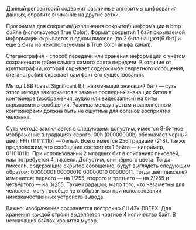 Данный репозиторий содержит различные алгоритмы шифрования данных, обратите внимание на другие ветки.

Программа для сокрытия/(извлечения сокрытой) информации
в bmp файле (используется True Color). Формат сокрытия 1 байт
скрываемой информации скрывается в одном пикселе (по 2 бита на
цвет(6 бит) и еще 2 бита на неиспользуемый в True Color альфа канал). 

Стеганография - способ передачи или хранения информации с учётом сохранения в тайне самого самого факта передачи.
В отличие от криптографии, которая скрывает содержимое секретного
сообщения, стеганография скрывает сам факт его существования.

Метод LSB (Least Significant Bit, наименьший значащий бит) — суть этого
метода заключается в замене последних значащих битов в контейнере
(изображения, аудио или видеозаписи) на биты скрываемого
сообщения. Разница между пустым и заполненным контейнерами
должна быть не ощутима для органов восприятия человека.

Суть метода заключается в следующем: допустим, имеется 8-битное
изображение в градациях серого. 00h (00000000b) обозначает чёрный
цвет, FFh (11111111b) — белый. Всего имеется 256 градаций (2^8).
Также предположим, что сообщение состоит из 1 байта — например,
01101011b. При использовании 2 младших бит в описаниях пикселей,
нам потребуется 4 пикселя. Допустим, они чёрного цвета. Тогда
пиксели, содержащие скрытое сообщение, будут выглядеть следующим
образом: 00000001 00000010 00000010 00000011. Тогда цвет пикселей
изменится: первого — на 1/255, второго и третьего — на 2/255 и
четвёртого — на 3/255. Такие градации, мало того, что незаметны для
человека, могут вообще не отобразиться при использовании
низкокачественных устройств вывода.

Важно: изображение сохраняется построчно СНИЗУ-ВВЕРХ. Для хранения
каждой строки выделяется кратное 4 количество байт. В незначащих
байтах хранится мусор.
